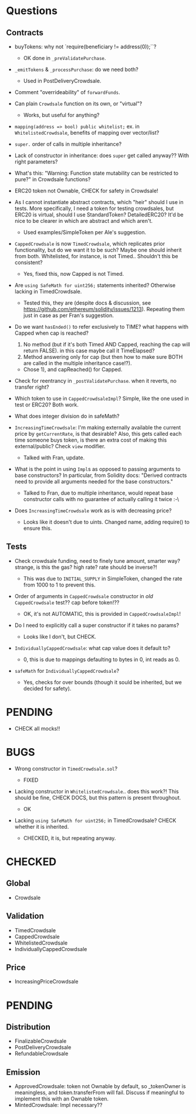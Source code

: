# Questions

## Contracts

* buyTokens: why not `require(beneficiary != address(0));``?
   - OK done in `_preValidatePurchase`.


* `_emitTokens` & `_processPurchase`: do we need both?
  - Used in PostDeliveryCrowdsale.


* Comment "overrideability" of `forwardFunds`.


* Can plain `Crowdsale` function on its own, or "virtual"?
  - Works, but useful for anything?


* `mapping(address => bool) public whitelist;` ex. in `WhitelistedCrowdsale`, benefits of mapping over vector/list?


* `super.` order of calls in multiple inheritance?


* Lack of constructor in inheritance: does `super` get called anyway?? With right parameters?


* What's this: "Warning: Function state mutability can be restricted to pure?" in Crowdsale functions?


* ERC20 token not Ownable, CHECK for safety in Crowdsale!


* As I cannot instantiate abstract contracts, which "heir" should I use in tests. More specifically, I need a token for testing crowdsales, but ERC20 is virtual, should I use StandardToken? DetailedERC20? It'd be nice to be clearer in which are abstract and which aren't.
  - Used examples/SimpleToken per Ale's suggestion.


* `CappedCrowdsale` is now `TimedCrowdsale`, which replicates prior functionality, but do we want it to be such? Maybe one should inherit from both. Whitelisted, for instance, is not Timed.. Shouldn't this be consistent?
  - Yes, fixed this, now Capped is not Timed.


* Are `using SafeMath for uint256;` statements inherited? Otherwise lacking in TimedCrowdsale.
  - Tested this, they are (despite docs & discussion, see https://github.com/ethereum/solidity/issues/1213). Repeating them just in case as per Fran's suggestion.


* Do we want `hasEnded()` to refer exclusively to TIME? what happens with Capped when cap is reached?
  1) No method (but if it's both Timed AND Capped, reaching the cap will return FALSE). in this case maybe call it TimeElapsed?
  2) Method answering only for cap (but then how to make sure BOTH are called in the multiple inheritance case!?).
  - Chose 1), and capReached() for Capped.


* Check for reentrancy in `_postValidatePurchase`. when it reverts, no transfer right?


* Which token to use in `CappedCrowdsaleImpl`? Simple, like the one used in test or ERC20? Both work.


* What does integer division do in safeMath?


* `IncreasingTimeCrowdsale`: I'm making externally available the current price by `getCurrentRate`, is that desirable? Also, this gets called each time someone buys token, is there an extra cost of making this external/public? Check `view` modifier.
  - Talked with Fran, update.

* What is the point in using `Impl`s as opposed to passing arguments to base constructors? In particular, from Solidity docs: "Derived contracts need to provide all arguments needed for the base constructors."
  - Talked to Fran, due to multiple inheritance, would repeat base constructor calls with no guarantee of actually calling it twice :-\


* Does `IncreasingTimeCrowdsale` work as is with decreasing price?
  - Looks like it doesn't due to uints. Changed name, adding require() to ensure this.

## Tests

* Check crowdsale funding, need to finely tune amount, smarter way? strange, is this the gas? high rate? rate should be inverse?!
  - This was due to `INITIAL_SUPPLY` in SimpleToken, changed the rate from 1000 to 1 to prevent this.


* Order of arguments in `CappedCrowdsale` constructor in _old_ `CappedCrowdsale` test?? cap before token!??
  - OK, it's not AUTOMATIC, this is provided in `CappedCrowdsaleImpl`!


* Do I need to explicitly call a super constructor if it takes no params?
  - Looks like I don't, but CHECK.


* `IndividuallyCappedCrowdsale`: what cap value does it default to?
  - 0, this is due to mappings defaulting to bytes in 0, int reads as 0.


* `safeMath` for `IndividuallyCappedCrowdsale`?
  - Yes, checks for over bounds (though it sould be inherited, but we decided for safety).



# PENDING

* CHECK all mocks!!


# BUGS

* Wrong constructor in `TimedCrowdsale.sol`?
  - FIXED


* Lacking constructor in `WhitelistedCrowdsale`.. does this work?! This should be fine, CHECK DOCS, but this pattern is present throughout.
  - OK


* Lacking `using SafeMath for uint256;` in TimedCrowdsale? CHECK whether it is inherited.
  - CHECKED, it is, but repeating anyway.



# CHECKED

## Global
  - Crowdsale

## Validation
  - TimedCrowdsale
  - CappedCrowdsale
  - WhitelistedCrowdsale
  - IndividuallyCappedCrowdsale

## Price
  - IncreasingPriceCrowdsale

# PENDING

## Distribution
  - FinalizableCrowdsale
  - PostDeliveryCrowdsale
  - RefundableCrowdsale

## Emission
  - ApprovedCrowdsale: token not Ownable by default, so _tokenOwner is meaningless, and token.transferFrom will fail. Discuss if meaningful to implement this with an Ownable token.
  - MintedCrowdsale: Impl necessary??
